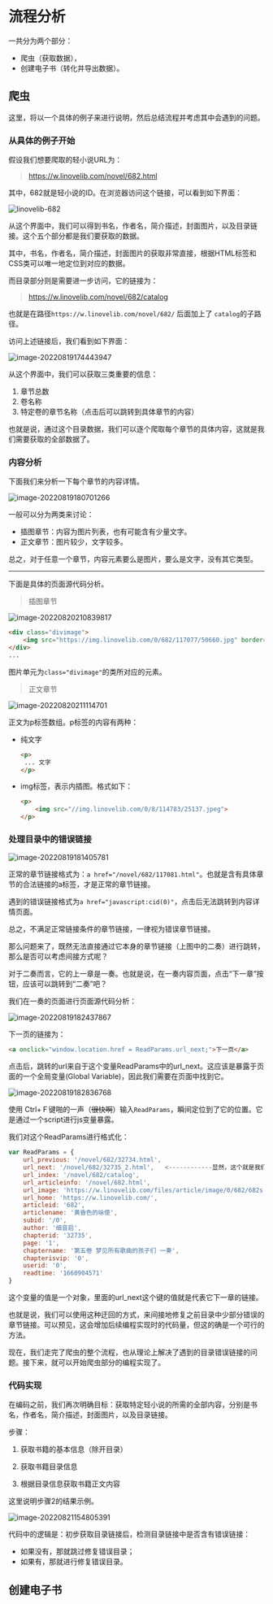 # 流程分析

一共分为两个部分：

- 爬虫（获取数据），
- 创建电子书（转化并导出数据）。

## 爬虫

这里，将以一个具体的例子来进行说明，然后总结流程并考虑其中会遇到的问题。



### 从具体的例子开始

假设我们想要爬取的轻小说URL为：

> https://w.linovelib.com/novel/682.html

其中，682就是轻小说的ID。在浏览器访问这个链接，可以看到如下界面：

![linovelib-682](assets/linovelib-682-16609019541312.png)

从这个界面中，我们可以得到书名，作者名，简介描述，封面图片，以及目录链接。这个五个部分都是我们要获取的数据。

其中，书名，作者名，简介描述，封面图片的获取非常直接，根据HTML标签和CSS类可以唯一地定位到对应的数据。

而目录部分则是需要进一步访问，它的链接为：

> https://w.linovelib.com/novel/682/catalog

也就是在路径`https://w.linovelib.com/novel/682/` 后面加上了 `catalog`的子路径。

访问上述链接后，我们看到如下界面：

![image-20220819174443947](assets/image-20220819174443947.png)

从这个界面中，我们可以获取三类重要的信息：

1. 章节总数
2. 卷名称
3. 特定卷的章节名称（点击后可以跳转到具体章节的内容）

也就是说，通过这个目录数据，我们可以逐个爬取每个章节的具体内容，这就是我们需要获取的全部数据了。



### 内容分析

下面我们来分析一下每个章节的内容详情。

![image-20220819180701266](assets/image-20220819180701266.png)

一般可以分为两类来讨论：

- 插图章节：内容为图片列表，也有可能含有少量文字。
- 正文章节：图片较少，文字较多。

总之，对于任意一个章节，内容元素要么是图片，要么是文字，没有其它类型。

---

下面是具体的页面源代码分析。

> 插图章节

![image-20220820210839817](assets/image-20220820210839817.png)

```html
<div class="divimage">
    <img src="https://img.linovelib.com/0/682/117077/50660.jpg" border="0" class="imagecontent">
</div>
...
```

图片单元为`class="divimage"`的类所对应的元素。

> 正文章节

![image-20220820211114701](assets/image-20220820211114701.png)

正文为p标签数组。p标签的内容有两种：

- 纯文字

  ```html
  <p>
   ... 文字
  </p>
  ```

- img标签，表示内插图。格式如下：

  ```html
  <p>
      <img src="//img.linovelib.com/0/8/114783/25137.jpeg"> 
  </p>
  ```

  



### 处理目录中的错误链接

![image-20220819181405781](assets/image-20220819181405781.png)

正常的章节链接格式为：`a href="/novel/682/117081.html"`。也就是含有具体章节的合法链接的a标签，才是正常的章节链接。

遇到的错误链接格式为`a href="javascript:cid(0)"`，点击后无法跳转到内容详情页面。

总之，不满足正常链接条件的章节链接，一律视为错误章节链接。

那么问题来了，既然无法直接通过它本身的章节链接（上图中的二奏）进行跳转，那么是否可以考虑间接方式呢？

对于二奏而言，它的上一章是一奏。也就是说，在一奏内容页面，点击“下一章”按钮，应该可以跳转到“二奏”吧？

我们在一奏的页面进行页面源代码分析：

![image-20220819182437867](assets/image-20220819182437867.png)

下一页的链接为：

```html
<a onclick="window.location.href = ReadParams.url_next;">下一页</a>
```

点击后，跳转的url来自于这个变量ReadParams中的url_next。这应该是暴露于页面的一个全局变量(Global Variable)，因此我们需要在页面中找到它。

![image-20220819182836768](assets/image-20220819182836768.png)

使用 Ctrl+Ｆ键啪的一声（~~很快啊~~）输入`ReadParams`，瞬间定位到了它的位置。它是通过一个script进行js变量暴露。

我们对这个ReadParams进行格式化：

```js
var ReadParams = {
    url_previous: '/novel/682/32734.html',
    url_next: '/novel/682/32735_2.html',   <------------显然，这个就是我们想要的章节链接
    url_index: '/novel/682/catalog',
    url_articleinfo: '/novel/682.html',
    url_image: 'https://w.linovelib.com/files/article/image/0/682/682s.jpg',
    url_home: 'https://w.linovelib.com/',
    articleid: '682',
    articlename: '黄昏色的咏使',
    subid: '/0',
    author: '细音启',
    chapterid: '32735',
    page: '1',
    chaptername: '第五卷 梦见所有歌曲的孩子们 一奏',
    chapterisvip: '0',
    userid: '0',
    readtime: '1660904571'
}
```

这个变量的值是一个对象，里面的url_next这个键的值就是代表它下一章的链接。

也就是说，我们可以使用这种迂回的方式，来间接地修复之前目录中少部分错误的章节链接。可以预见，这会增加后续编程实现时的代码量，但这的确是一个可行的方法。

现在，我们走完了爬虫的整个流程，也从理论上解决了遇到的目录错误链接的问题。接下来，就可以开始爬虫部分的编程实现了。



### 代码实现

在编码之前，我们再次明确目标：获取特定轻小说的所需的全部内容，分别是书名，作者名，简介描述，封面图片，以及目录链接。

步骤：

1. 获取书籍的基本信息（除开目录）

2. 获取书籍目录信息
3. 根据目录信息获取书籍正文内容

这里说明步骤2的结果示例。

![image-20220821154805391](assets/image-20220821154805391.png)

代码中的逻辑是：初步获取目录链接后，检测目录链接中是否含有错误链接：

- 如果没有，那就跳过修复错误目录；
- 如果有，那就进行修复错误目录。




## 创建电子书